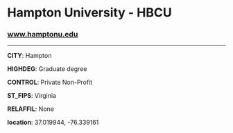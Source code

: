 # Hampton University - HBCU
### www.hamptonu.edu
---
**CITY**: Hampton

**HIGHDEG**: Graduate degree

**CONTROL**: Private Non-Profit

**ST_FIPS**: Virginia

**RELAFFIL**: None

**location**: 37.019944, -76.339161